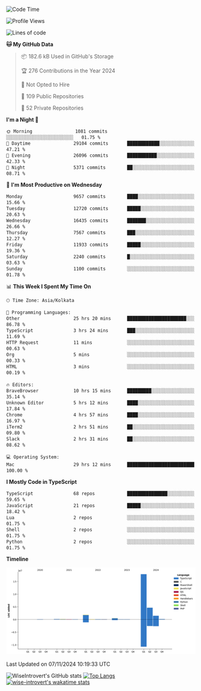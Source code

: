 <!--START_SECTION:waka-->
![Code Time](http://img.shields.io/badge/Code%20Time-1%2C796%20hrs%2027%20mins-blue)

![Profile Views](http://img.shields.io/badge/Profile%20Views-0-blue)

![Lines of code](https://img.shields.io/badge/From%20Hello%20World%20I%27ve%20Written-27.0%20million%20lines%20of%20code-blue)

**🐱 My GitHub Data** 

> 📦 182.6 kB Used in GitHub's Storage 
 > 
> 🏆 276 Contributions in the Year 2024
 > 
> 🚫 Not Opted to Hire
 > 
> 📜 109 Public Repositories 
 > 
> 🔑 52 Private Repositories 
 > 
**I'm a Night 🦉** 

```text
🌞 Morning                1081 commits        ░░░░░░░░░░░░░░░░░░░░░░░░░   01.75 % 
🌆 Daytime                29104 commits       ████████████░░░░░░░░░░░░░   47.21 % 
🌃 Evening                26096 commits       ███████████░░░░░░░░░░░░░░   42.33 % 
🌙 Night                  5371 commits        ██░░░░░░░░░░░░░░░░░░░░░░░   08.71 % 
```
📅 **I'm Most Productive on Wednesday** 

```text
Monday                   9657 commits        ████░░░░░░░░░░░░░░░░░░░░░   15.66 % 
Tuesday                  12720 commits       █████░░░░░░░░░░░░░░░░░░░░   20.63 % 
Wednesday                16435 commits       ███████░░░░░░░░░░░░░░░░░░   26.66 % 
Thursday                 7567 commits        ███░░░░░░░░░░░░░░░░░░░░░░   12.27 % 
Friday                   11933 commits       █████░░░░░░░░░░░░░░░░░░░░   19.36 % 
Saturday                 2240 commits        █░░░░░░░░░░░░░░░░░░░░░░░░   03.63 % 
Sunday                   1100 commits        ░░░░░░░░░░░░░░░░░░░░░░░░░   01.78 % 
```


📊 **This Week I Spent My Time On** 

```text
🕑︎ Time Zone: Asia/Kolkata

💬 Programming Languages: 
Other                    25 hrs 20 mins      ██████████████████████░░░   86.78 % 
TypeScript               3 hrs 24 mins       ███░░░░░░░░░░░░░░░░░░░░░░   11.69 % 
HTTP Request             11 mins             ░░░░░░░░░░░░░░░░░░░░░░░░░   00.63 % 
Org                      5 mins              ░░░░░░░░░░░░░░░░░░░░░░░░░   00.33 % 
HTML                     3 mins              ░░░░░░░░░░░░░░░░░░░░░░░░░   00.19 % 

🔥 Editors: 
BraveBrowser             10 hrs 15 mins      █████████░░░░░░░░░░░░░░░░   35.14 % 
Unknown Editor           5 hrs 12 mins       ████░░░░░░░░░░░░░░░░░░░░░   17.84 % 
Chrome                   4 hrs 57 mins       ████░░░░░░░░░░░░░░░░░░░░░   16.97 % 
iTerm2                   2 hrs 51 mins       ██░░░░░░░░░░░░░░░░░░░░░░░   09.80 % 
Slack                    2 hrs 31 mins       ██░░░░░░░░░░░░░░░░░░░░░░░   08.62 % 

💻 Operating System: 
Mac                      29 hrs 12 mins      █████████████████████████   100.00 % 
```

**I Mostly Code in TypeScript** 

```text
TypeScript               68 repos            ███████████████░░░░░░░░░░   59.65 % 
JavaScript               21 repos            █████░░░░░░░░░░░░░░░░░░░░   18.42 % 
Lua                      2 repos             ░░░░░░░░░░░░░░░░░░░░░░░░░   01.75 % 
Shell                    2 repos             ░░░░░░░░░░░░░░░░░░░░░░░░░   01.75 % 
Python                   2 repos             ░░░░░░░░░░░░░░░░░░░░░░░░░   01.75 % 
```



**Timeline**

![Lines of Code chart](https://raw.githubusercontent.com/wise-introvert/wise-introvert/master/assets/bar_graph.png)


 Last Updated on 07/11/2024 10:19:33 UTC
<!--END_SECTION:waka-->

![WiseIntrovert's GitHub stats](https://github-readme-stats.vercel.app/api?username=wise-introvert&count_private=true&show_icons=true)
[![Top Langs](https://github-readme-stats.vercel.app/api/top-langs/?username=wise-introvert&langs_count=10)](https://github.com/anuraghazra/github-readme-stats)
[![wise-introvert's wakatime stats](https://github-readme-stats.vercel.app/api/wakatime?username=wiseintrovert)](https://github.com/anuraghazra/github-readme-stats)
